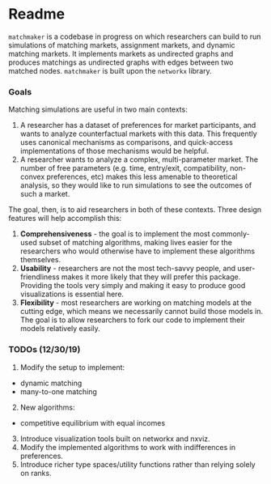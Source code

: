 # Readme

`matchmaker` is a codebase in progress on which researchers can build to run simulations of matching markets, assignment markets, and dynamic matching markets. It implements markets as undirected graphs and produces matchings as undirected graphs with edges between two matched nodes. `matchmaker` is built upon the `networkx` library.

### Goals

Matching simulations are useful in two main contexts:
1. A researcher has a dataset of preferences for market participants, and wants to analyze counterfactual markets with this data. This frequently uses canonical mechanisms as comparisons, and quick-access implementations of those mechanisms would be helpful.
2. A researcher wants to analyze a complex, multi-parameter market. The number of free parameters (e.g. time, entry/exit, compatibility, non-convex preferences, etc) makes this less amenable to theoretical analysis, so they would like to run simulations to see the outcomes of such a market.

The goal, then, is to aid researchers in both of these contexts. Three design features will help accomplish this:
1. **Comprehensiveness** - the goal is to implement the most commonly-used subset of matching algorithms, making lives easier for the researchers who would otherwise have to implement these algorithms themselves.
2. **Usability** - researchers are not the most tech-savvy people, and user-friendliness makes it more likely that they will prefer this package. Providing the tools very simply and making it easy to produce good visualizations is essential here.
3. **Flexibility** - most researchers are working on matching models at the cutting edge, which means we necessarily cannot build those models in. The goal is to allow researchers to fork our code to implement their models relatively easily.

### TODOs (12/30/19)

1. Modify the setup to implement:
 - dynamic matching
 - many-to-one matching
2. New algorithms:
 - competitive equilibrium with equal incomes
3. Introduce visualization tools built on networkx and nxviz.
4. Modify the implemented algorithms to work with indifferences in preferences.
5. Introduce richer type spaces/utility functions rather than relying solely on ranks.
